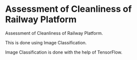# Assessment of Cleanliness of Railway Platform
Assessment of Cleanliness of Railway Platform.

This is done using Image Classification.

Image Classification is done with the help of TensorFlow.
